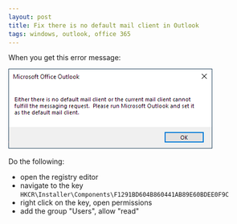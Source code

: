```yaml
---
layout: post
title: Fix there is no default mail client in Outlook
tags: windows, outlook, office 365
---
```


When you get this error message:

![Microsoft Office Outlook Error](https://raw.githubusercontent.com/ikem-krueger/ikem-krueger.github.io/master/images/Microsoft%20Office%20Outlook.png)

Do the following:

- open the registry editor
- navigate to the key `HKCR\Installer\Components\F1291BD604B860441AB89E60BDEE0F9C`
- right click on the key, open permissions
- add the group "Users", allow "read"
